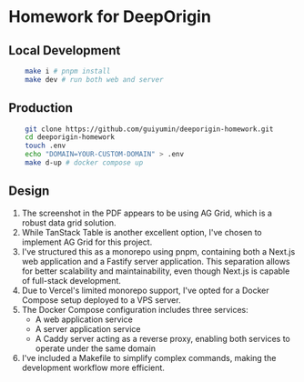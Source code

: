 # Homework for DeepOrigin

## Local Development

```bash
    make i # pnpm install
    make dev # run both web and server
```

## Production

```bash
    git clone https://github.com/guiyumin/deeporigin-homework.git
    cd deeporigin-homework
    touch .env
    echo "DOMAIN=YOUR-CUSTOM-DOMAIN" > .env
    make d-up # docker compose up
```

## Design

1. The screenshot in the PDF appears to be using AG Grid, which is a robust data grid solution.
2. While TanStack Table is another excellent option, I've chosen to implement AG Grid for this project.
3. I've structured this as a monorepo using pnpm, containing both a Next.js web application and a Fastify server application. This separation allows for better scalability and maintainability, even though Next.js is capable of full-stack development.
4. Due to Vercel's limited monorepo support, I've opted for a Docker Compose setup deployed to a VPS server.
5. The Docker Compose configuration includes three services:
   - A web application service
   - A server application service
   - A Caddy server acting as a reverse proxy, enabling both services to operate under the same domain
6. I've included a Makefile to simplify complex commands, making the development workflow more efficient.
